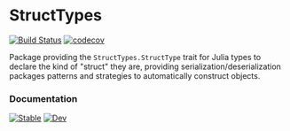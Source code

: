 # StructTypes

[![Build Status](https://travis-ci.org/JuliaData/StructTypes.jl.svg?branch=master)](https://travis-ci.org/JuliaData/StructTypes.jl)
[![codecov](https://codecov.io/gh/JuliaData/StructTypes.jl/branch/master/graph/badge.svg)](https://codecov.io/gh/JuliaData/StructTypes.jl)

Package providing the `StructTypes.StructType` trait for Julia types to declare the kind of "struct" they are,
providing serialization/deserialization packages patterns and strategies to automatically construct objects.

### Documentation

[![Stable](https://img.shields.io/badge/docs-stable-blue.svg)](https://juliadata.github.io/StructTypes.jl/stable)
[![Dev](https://img.shields.io/badge/docs-dev-blue.svg)](https://juliadata.github.io/StructTypes.jl/dev)
